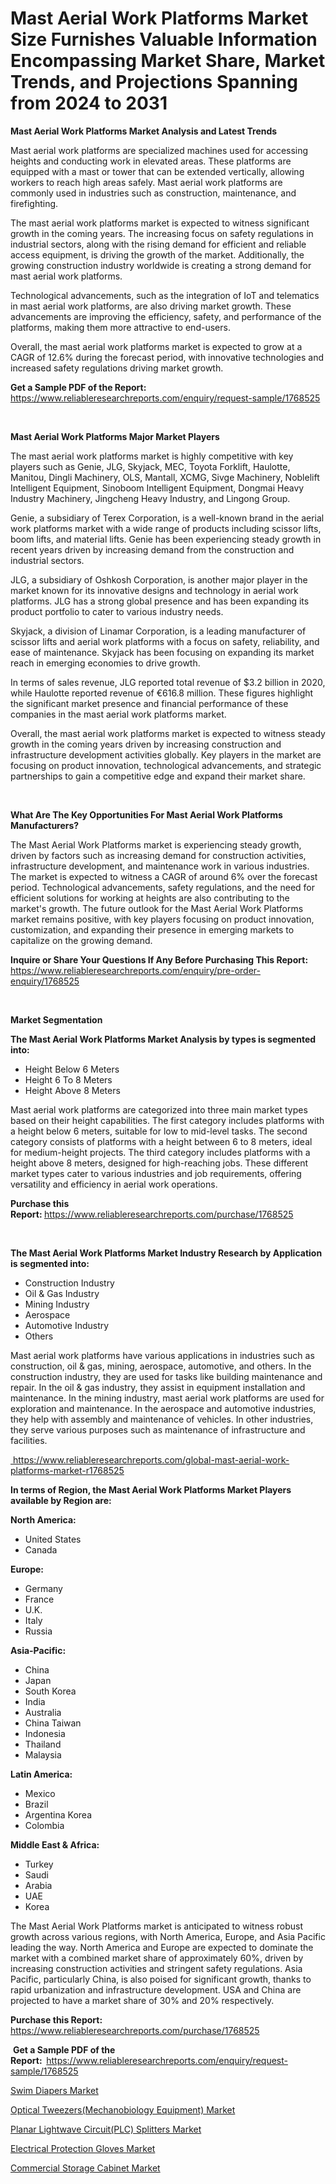 <p><h1>Mast Aerial Work Platforms Market Size Furnishes Valuable Information Encompassing Market Share, Market Trends, and Projections Spanning from 2024 to 2031</h1></p><p><strong>Mast Aerial Work Platforms Market Analysis and Latest Trends</strong></p>
<p><p>Mast aerial work platforms are specialized machines used for accessing heights and conducting work in elevated areas. These platforms are equipped with a mast or tower that can be extended vertically, allowing workers to reach high areas safely. Mast aerial work platforms are commonly used in industries such as construction, maintenance, and firefighting.</p><p>The mast aerial work platforms market is expected to witness significant growth in the coming years. The increasing focus on safety regulations in industrial sectors, along with the rising demand for efficient and reliable access equipment, is driving the growth of the market. Additionally, the growing construction industry worldwide is creating a strong demand for mast aerial work platforms.</p><p>Technological advancements, such as the integration of IoT and telematics in mast aerial work platforms, are also driving market growth. These advancements are improving the efficiency, safety, and performance of the platforms, making them more attractive to end-users.</p><p>Overall, the mast aerial work platforms market is expected to grow at a CAGR of 12.6% during the forecast period, with innovative technologies and increased safety regulations driving market growth.</p></p>
<p><strong>Get a Sample PDF of the Report:&nbsp;</strong> <a href="https://www.reliableresearchreports.com/enquiry/request-sample/1768525">https://www.reliableresearchreports.com/enquiry/request-sample/1768525</a></p>
<p>&nbsp;</p>
<p><strong>Mast Aerial Work Platforms Major Market Players</strong></p>
<p><p>The mast aerial work platforms market is highly competitive with key players such as Genie, JLG, Skyjack, MEC, Toyota Forklift, Haulotte, Manitou, Dingli Machinery, OLS, Mantall, XCMG, Sivge Machinery, Noblelift Intelligent Equipment, Sinoboom Intelligent Equipment, Dongmai Heavy Industry Machinery, Jingcheng Heavy Industry, and Lingong Group.</p><p>Genie, a subsidiary of Terex Corporation, is a well-known brand in the aerial work platforms market with a wide range of products including scissor lifts, boom lifts, and material lifts. Genie has been experiencing steady growth in recent years driven by increasing demand from the construction and industrial sectors.</p><p>JLG, a subsidiary of Oshkosh Corporation, is another major player in the market known for its innovative designs and technology in aerial work platforms. JLG has a strong global presence and has been expanding its product portfolio to cater to various industry needs.</p><p>Skyjack, a division of Linamar Corporation, is a leading manufacturer of scissor lifts and aerial work platforms with a focus on safety, reliability, and ease of maintenance. Skyjack has been focusing on expanding its market reach in emerging economies to drive growth.</p><p>In terms of sales revenue, JLG reported total revenue of $3.2 billion in 2020, while Haulotte reported revenue of €616.8 million. These figures highlight the significant market presence and financial performance of these companies in the mast aerial work platforms market.</p><p>Overall, the mast aerial work platforms market is expected to witness steady growth in the coming years driven by increasing construction and infrastructure development activities globally. Key players in the market are focusing on product innovation, technological advancements, and strategic partnerships to gain a competitive edge and expand their market share.</p></p>
<p>&nbsp;</p>
<p><strong>What Are The Key Opportunities For Mast Aerial Work Platforms Manufacturers?</strong></p>
<p><p>The Mast Aerial Work Platforms market is experiencing steady growth, driven by factors such as increasing demand for construction activities, infrastructure development, and maintenance work in various industries. The market is expected to witness a CAGR of around 6% over the forecast period. Technological advancements, safety regulations, and the need for efficient solutions for working at heights are also contributing to the market's growth. The future outlook for the Mast Aerial Work Platforms market remains positive, with key players focusing on product innovation, customization, and expanding their presence in emerging markets to capitalize on the growing demand.</p></p>
<p><strong>Inquire or Share Your Questions If Any Before Purchasing This Report:</strong> <a href="https://www.reliableresearchreports.com/enquiry/pre-order-enquiry/1768525">https://www.reliableresearchreports.com/enquiry/pre-order-enquiry/1768525</a></p>
<p>&nbsp;</p>
<p><strong>Market Segmentation</strong></p>
<p><strong>The Mast Aerial Work Platforms Market Analysis by types is segmented into:</strong></p>
<p><ul><li>Height Below 6 Meters</li><li>Height 6 To 8 Meters</li><li>Height Above 8 Meters</li></ul></p>
<p><p>Mast aerial work platforms are categorized into three main market types based on their height capabilities. The first category includes platforms with a height below 6 meters, suitable for low to mid-level tasks. The second category consists of platforms with a height between 6 to 8 meters, ideal for medium-height projects. The third category includes platforms with a height above 8 meters, designed for high-reaching jobs. These different market types cater to various industries and job requirements, offering versatility and efficiency in aerial work operations.</p></p>
<p><strong>Purchase this Report:&nbsp;</strong><a href="https://www.reliableresearchreports.com/purchase/1768525">https://www.reliableresearchreports.com/purchase/1768525</a></p>
<p>&nbsp;</p>
<p><strong>The Mast Aerial Work Platforms Market Industry Research by Application is segmented into:</strong></p>
<p><ul><li>Construction Industry</li><li>Oil & Gas Industry</li><li>Mining Industry</li><li>Aerospace</li><li>Automotive Industry</li><li>Others</li></ul></p>
<p><p>Mast aerial work platforms have various applications in industries such as construction, oil & gas, mining, aerospace, automotive, and others. In the construction industry, they are used for tasks like building maintenance and repair. In the oil & gas industry, they assist in equipment installation and maintenance. In the mining industry, mast aerial work platforms are used for exploration and maintenance. In the aerospace and automotive industries, they help with assembly and maintenance of vehicles. In other industries, they serve various purposes such as maintenance of infrastructure and facilities.</p></p>
<p><a href="https://www.reliableresearchreports.com/global-mast-aerial-work-platforms-market-r1768525">&nbsp;https://www.reliableresearchreports.com/global-mast-aerial-work-platforms-market-r1768525</a></p>
<p><strong>In terms of Region, the Mast Aerial Work Platforms Market Players available by Region are:</strong></p>
<p>
    <p> <strong> North America: </strong>
        <ul>
            <li>United States</li>
            <li>Canada</li>
        </ul>
        </p> 
    <p> <strong> Europe: </strong>
        <ul>
            <li>Germany</li>
            <li>France</li>
            <li>U.K.</li>
            <li>Italy</li>
            <li>Russia</li>
        </ul>
        </p> 
    <p> <strong> Asia-Pacific: </strong>
        <ul>
            <li>China</li>
            <li>Japan</li>
            <li>South Korea</li>
            <li>India</li>
            <li>Australia</li>
            <li>China Taiwan</li>
            <li>Indonesia</li>
            <li>Thailand</li>
            <li>Malaysia</li>
        </ul>
        </p> 
    <p> <strong> Latin America: </strong>
        <ul>
            <li>Mexico</li>
            <li>Brazil</li>
            <li>Argentina Korea</li>
            <li>Colombia</li>
        </ul>
        </p> 
    <p> <strong> Middle East & Africa: </strong>
        <ul>
            <li>Turkey</li>
            <li>Saudi</li>
            <li>Arabia</li>
            <li>UAE</li>
            <li>Korea</li>
        </ul>
    </p>
    </p>
<p><p>The Mast Aerial Work Platforms market is anticipated to witness robust growth across various regions, with North America, Europe, and Asia Pacific leading the way. North America and Europe are expected to dominate the market with a combined market share of approximately 60%, driven by increasing construction activities and stringent safety regulations. Asia Pacific, particularly China, is also poised for significant growth, thanks to rapid urbanization and infrastructure development. USA and China are projected to have a market share of 30% and 20% respectively.</p></p>
<p><strong>Purchase this Report: </strong><a href="https://www.reliableresearchreports.com/purchase/1768525">https://www.reliableresearchreports.com/purchase/1768525</a></p>
<p>&nbsp;<strong>Get a Sample PDF of the Report:&nbsp;&nbsp;</strong><a href="https://www.reliableresearchreports.com/enquiry/request-sample/1768525">https://www.reliableresearchreports.com/enquiry/request-sample/1768525</a></p>
<p><strong></strong></p>
<p><p><a href="https://medium.com/@othaleffler24/global-swim-diapers-market-opportunities-and-forecast-for-period-from-2024-to-2031-5dda0524c8f5">Swim Diapers Market</a></p><p><a href="https://github.com/cameroneffertz/Market-Research-Report-List-2/blob/main/optical-tweezersmechanobiology-equipment-market.md">Optical Tweezers(Mechanobiology Equipment) Market</a></p><p><a href="https://github.com/shahriarnajimjoy333/Market-Research-Report-List-1/blob/main/planar-lightwave-circuitplc-splitters-market.md">Planar Lightwave Circuit(PLC) Splitters Market</a></p><p><a href="https://medium.com/@amyjacobi/global-electrical-protection-gloves-market-focus-on-product-type-rubber-gloves-leather-85573eb91bb4">Electrical Protection Gloves Market</a></p><p><a href="https://medium.com/@clairhane1992/emerging-trends-in-commercial-storage-cabinet-market-global-outlook-and-future-prospects-from-2024-bc6733bb135f">Commercial Storage Cabinet Market</a></p></p>